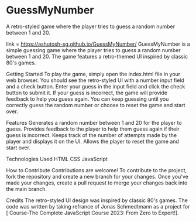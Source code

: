 # GuessMyNumber

A retro-styled game where the player tries to guess a random number between 1 and 20.

link = https://ashutosh-sg.github.io/GuessMyNumber/
GuessMyNumber is a simple guessing game where the player tries to guess a random number
between 1 and 20. The game features a retro-themed UI inspired by classic 80's games.

Getting Started
To play the game, simply open the index.html file in your web browser. You should see 
the retro-styled UI with a number input field and a check button. Enter your guess in 
the input field and click the check button to submit it. If your guess is incorrect, 
the game will provide feedback to help you guess again. You can keep guessing until 
you correctly guess the random number or choose to reset the game and start over.

Features
Generates a random number between 1 and 20 for the player to guess.
Provides feedback to the player to help them guess again if their guess is incorrect.
Keeps track of the number of attempts made by the player and displays it on the UI.
Allows the player to reset the game and start over.

Technologies Used
HTML
CSS
JavaScript

How to Contribute
Contributions are welcome! To contribute to the project, fork the repository and create 
a new branch for your changes. Once you've made your changes, create a pull request to 
merge your changes back into the main branch.

Credits
The retro-styled UI design was inspired by classic 80's games. The code was written by 
taking refrance of Jonas Schmedtmann  as a project for [ Course-The Complete JavaScript 
Course 2023: From Zero to Expert!].

